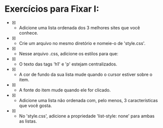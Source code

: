 # Exercícios para Fixar I:

- [X] - Adicione uma lista ordenada dos 3 melhores sites que você conhece.
- [X] - Crie um arquivo no mesmo diretório e nomeie-o de 'style.css'.
- [X] - Nesse arquivo .css, adicione os estilos para que:
- [X] - O texto das tags 'h1' e 'p' estejam centralizados.
- [X] - A cor de fundo da sua lista mude quando o cursor estiver sobre o item.
- [X] - A fonte do item mude quando ele for clicado.
- [X] - Adicione uma lista não ordenada com, pelo menos, 3 características que você gosta.
- [X] - No 'style.css', adicione a propriedade 'list-style: none' para ambas as listas.
